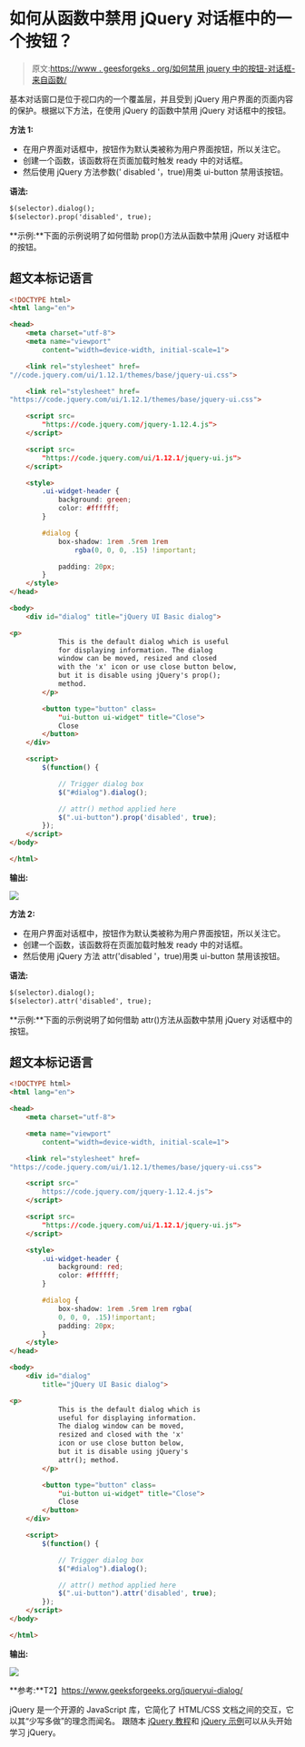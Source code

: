 # 如何从函数中禁用 jQuery 对话框中的一个按钮？

> 原文:[https://www . geesforgeks . org/如何禁用 jquery 中的按钮-对话框-来自函数/](https://www.geeksforgeeks.org/how-to-disable-a-button-in-jquery-dialog-from-a-function/)

基本对话窗口是位于视口内的一个覆盖层，并且受到 jQuery 用户界面的页面内容的保护。根据以下方法，在使用 jQuery 的函数中禁用 jQuery 对话框中的按钮。

**方法 1:**

*   在用户界面对话框中，按钮作为默认类被称为用户界面按钮，所以关注它。
*   创建一个函数，该函数将在页面加载时触发 ready 中的对话框。
*   然后使用 jQuery 方法参数(' disabled '，true)用类 ui-button 禁用该按钮。

**语法:**

```html
$(selector).dialog();
$(selector).prop('disabled', true);
```

**示例:**下面的示例说明了如何借助 prop()方法从函数中禁用 jQuery 对话框中的按钮。

## 超文本标记语言

```html
<!DOCTYPE html>
<html lang="en">

<head>
    <meta charset="utf-8">
    <meta name="viewport"
        content="width=device-width, initial-scale=1">

    <link rel="stylesheet" href=
"//code.jquery.com/ui/1.12.1/themes/base/jquery-ui.css">

    <link rel="stylesheet" href=
"https://code.jquery.com/ui/1.12.1/themes/base/jquery-ui.css">

    <script src=
        "https://code.jquery.com/jquery-1.12.4.js">
    </script>

    <script src=
        "https://code.jquery.com/ui/1.12.1/jquery-ui.js">
    </script>

    <style>
        .ui-widget-header {
            background: green;
            color: #ffffff;
        }

        #dialog {
            box-shadow: 1rem .5rem 1rem
                rgba(0, 0, 0, .15) !important;

            padding: 20px;
        }
    </style>
</head>

<body>
    <div id="dialog" title="jQuery UI Basic dialog">

<p>
            This is the default dialog which is useful
            for displaying information. The dialog
            window can be moved, resized and closed
            with the 'x' icon or use close button below,
            but it is disable using jQuery's prop();
            method.
        </p>

        <button type="button" class=
            "ui-button ui-widget" title="Close">
            Close
        </button>
    </div>

    <script>
        $(function() {

            // Trigger dialog box
            $("#dialog").dialog();

            // attr() method applied here
            $(".ui-button").prop('disabled', true);
        });
    </script>
</body>

</html>
```

**输出:**

![](img/235b8b93288e682b7d4bb6eb2d3375c1.png)

**方法 2:**

*   在用户界面对话框中，按钮作为默认类被称为用户界面按钮，所以关注它。
*   创建一个函数，该函数将在页面加载时触发 ready 中的对话框。
*   然后使用 jQuery 方法 attr('disabled '，true)用类 ui-button 禁用该按钮。

**语法:**

```html
$(selector).dialog();
$(selector).attr('disabled', true);
```

**示例:**下面的示例说明了如何借助 attr()方法从函数中禁用 jQuery 对话框中的按钮。

## 超文本标记语言

```html
<!DOCTYPE html>
<html lang="en">

<head>
    <meta charset="utf-8">

    <meta name="viewport"
        content="width=device-width, initial-scale=1">

    <link rel="stylesheet" href=
"https://code.jquery.com/ui/1.12.1/themes/base/jquery-ui.css">

    <script src="
        https://code.jquery.com/jquery-1.12.4.js">
    </script>

    <script src=
        "https://code.jquery.com/ui/1.12.1/jquery-ui.js">
    </script>

    <style>
        .ui-widget-header {
            background: red;
            color: #ffffff;
        }

        #dialog {
            box-shadow: 1rem .5rem 1rem rgba(
            0, 0, 0, .15)!important;
            padding: 20px;
        }
    </style>
</head>

<body>
    <div id="dialog"
        title="jQuery UI Basic dialog">

<p>
            This is the default dialog which is
            useful for displaying information.
            The dialog window can be moved,
            resized and closed with the 'x'
            icon or use close button below,
            but it is disable using jQuery's
            attr(); method.
        </p>

        <button type="button" class=
            "ui-button ui-widget" title="Close">
            Close
        </button>
    </div>

    <script>
        $(function() {

            // Trigger dialog box
            $("#dialog").dialog();

            // attr() method applied here
            $(".ui-button").attr('disabled', true);
        });
    </script>
</body>

</html>
```

**输出:**

![](img/269303411abc395cb17bb00c0759d351.png)

**参考:**T2】https://www.geeksforgeeks.org/jqueryui-dialog/

jQuery 是一个开源的 JavaScript 库，它简化了 HTML/CSS 文档之间的交互，它以其“少写多做”的理念而闻名。
跟随本 [jQuery 教程](https://www.geeksforgeeks.org/jquery-tutorials/)和 [jQuery 示例](https://www.geeksforgeeks.org/jquery-examples/)可以从头开始学习 jQuery。